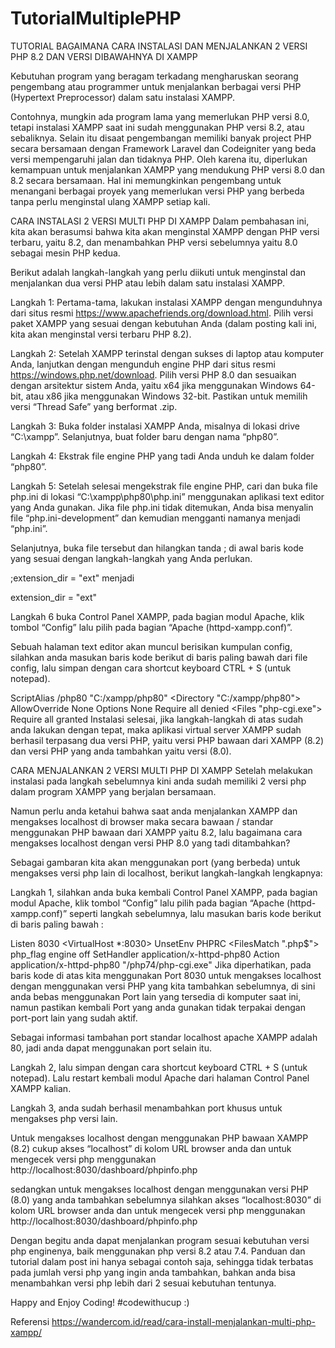 # TutorialMultiplePHP
TUTORIAL BAGAIMANA CARA INSTALASI DAN MENJALANKAN 2 VERSI PHP 8.2 DAN VERSI DIBAWAHNYA DI XAMPP

Kebutuhan program yang beragam terkadang mengharuskan seorang pengembang atau programmer untuk menjalankan berbagai versi PHP (Hypertext Preprocessor) dalam satu instalasi XAMPP.

Contohnya, mungkin ada program lama yang memerlukan PHP versi 8.0, tetapi instalasi XAMPP saat ini sudah menggunakan PHP versi 8.2, atau sebaliknya. Selain itu disaat pengembangan memiliki banyak project PHP secara bersamaan dengan Framework Laravel dan Codeigniter yang beda versi mempengaruhi jalan dan tidaknya PHP. Oleh karena itu, diperlukan kemampuan untuk menjalankan XAMPP yang mendukung PHP versi 8.0 dan 8.2 secara bersamaan. Hal ini memungkinkan pengembang untuk menangani berbagai proyek yang memerlukan versi PHP yang berbeda tanpa perlu menginstal ulang XAMPP setiap kali.

CARA INSTALASI 2 VERSI MULTI PHP DI XAMPP
Dalam pembahasan ini, kita akan berasumsi bahwa kita akan menginstal XAMPP dengan PHP versi terbaru, yaitu 8.2, dan menambahkan PHP versi sebelumnya yaitu 8.0 sebagai mesin PHP kedua.

Berikut adalah langkah-langkah yang perlu diikuti untuk menginstal dan menjalankan dua versi PHP atau lebih dalam satu instalasi XAMPP.

Langkah 1:
Pertama-tama, lakukan instalasi XAMPP dengan mengunduhnya dari situs resmi https://www.apachefriends.org/download.html. Pilih versi paket XAMPP yang sesuai dengan kebutuhan Anda (dalam posting kali ini, kita akan menginstal versi terbaru PHP 8.2).

Langkah 2:
Setelah XAMPP terinstal dengan sukses di laptop atau komputer Anda, lanjutkan dengan mengunduh engine PHP dari situs resmi https://windows.php.net/download. Pilih versi PHP 8.0 dan sesuaikan dengan arsitektur sistem Anda, yaitu x64 jika menggunakan Windows 64-bit, atau x86 jika menggunakan Windows 32-bit. Pastikan untuk memilih versi “Thread Safe” yang berformat .zip.

Langkah 3:
Buka folder instalasi XAMPP Anda, misalnya di lokasi drive “C:\xampp”. Selanjutnya, buat folder baru dengan nama “php80”.

Langkah 4:
Ekstrak file engine PHP yang tadi Anda unduh ke dalam folder “php80”.

Langkah 5:
Setelah selesai mengekstrak file engine PHP, cari dan buka file php.ini di lokasi “C:\xampp\php80\php.ini” menggunakan aplikasi text editor yang Anda gunakan. Jika file php.ini tidak ditemukan, Anda bisa menyalin file “php.ini-development” dan kemudian mengganti namanya menjadi “php.ini”.

Selanjutnya, buka file tersebut dan hilangkan tanda ; di awal baris kode yang sesuai dengan langkah-langkah yang Anda perlukan.

;extension_dir = "ext"
menjadi

extension_dir = "ext"

Langkah 6
buka Control Panel XAMPP, pada bagian modul Apache, klik tombol “Config” lalu pilih pada bagian “Apache (httpd-xampp.conf)”.

Sebuah halaman text editor akan muncul berisikan kumpulan config, silahkan anda masukan baris kode berikut di baris paling bawah dari file config, lalu simpan dengan cara shortcut keyboard CTRL + S (untuk notepad).

ScriptAlias /php80 "C:/xampp/php80"
<Directory "C:/xampp/php80">
    AllowOverride None
    Options None
    Require all denied
    <Files "php-cgi.exe">
        Require all granted
    </Files>
</Directory>
Instalasi selesai, jika langkah-langkah di atas sudah anda lakukan dengan tepat, maka aplikasi virtual server XAMPP sudah berhasil terpasang dua versi PHP, yaitu versi PHP bawaan dari XAMPP (8.2) dan versi PHP yang anda tambahkan yaitu versi (8.0).

CARA MENJALANKAN 2 VERSI MULTI PHP DI XAMPP
Setelah melakukan instalasi pada langkah sebelumnya kini anda sudah memiliki 2 versi php dalam program XAMPP yang berjalan bersamaan.

Namun perlu anda ketahui bahwa saat anda menjalankan XAMPP dan mengakses localhost di browser maka secara bawaan / standar menggunakan PHP bawaan dari XAMPP yaitu 8.2, lalu bagaimana cara mengakses localhost dengan versi PHP 8.0 yang tadi ditambahkan?

Sebagai gambaran kita akan menggunakan port (yang berbeda) untuk mengakses versi php lain di localhost, berikut langkah-langkah lengkapnya:

Langkah 1, silahkan anda buka kembali Control Panel XAMPP, pada bagian modul Apache, klik tombol “Config” lalu pilih pada bagian “Apache (httpd-xampp.conf)” seperti langkah sebelumnya, lalu masukan baris kode berikut di baris paling bawah :

Listen 8030
<VirtualHost *:8030>
    UnsetEnv PHPRC
    <FilesMatch "\.php$">
        php_flag engine off
        SetHandler application/x-httpd-php80
        Action application/x-httpd-php80 "/php74/php-cgi.exe"
    </FilesMatch>
</VirtualHost>
Jika diperhatikan, pada baris kode di atas kita menggunakan Port 8030 untuk mengakses localhost dengan menggunakan versi PHP yang kita tambahkan sebelumnya, di sini anda bebas menggunakan Port lain yang tersedia di komputer saat ini, namun pastikan kembali Port yang anda gunakan tidak terpakai dengan port-port lain yang sudah aktif.

Sebagai informasi tambahan port standar localhost apache XAMPP adalah 80, jadi anda dapat menggunakan port selain itu.

Langkah 2, lalu simpan dengan cara shortcut keyboard CTRL + S (untuk notepad). Lalu restart kembali modul Apache dari halaman Control Panel XAMPP kalian.

Langkah 3, anda sudah berhasil menambahkan port khusus untuk mengakses php versi lain.


Untuk mengakses localhost dengan menggunakan PHP bawaan XAMPP (8.2) cukup akses “localhost” di kolom URL browser anda dan untuk mengecek versi php menggunakan http://localhost:8030/dashboard/phpinfo.php


sedangkan untuk mengakses localhost dengan menggunakan versi PHP (8.0) yang anda tambahkan sebelumnya silahkan akses “localhost:8030” di kolom URL browser anda dan untuk mengecek versi php menggunakan http://localhost:8030/dashboard/phpinfo.php

Dengan begitu anda dapat menjalankan program sesuai kebutuhan versi php enginenya, baik menggunakan php versi 8.2 atau 7.4. Panduan dan tutorial dalam post ini hanya sebagai contoh saja, sehingga tidak terbatas pada jumlah versi php yang ingin anda tambahkan, bahkan anda bisa menambahkan versi php lebih dari 2 sesuai kebutuhan tentunya.

Happy and Enjoy Coding! #codewithucup :)

Referensi
https://wandercom.id/read/cara-install-menjalankan-multi-php-xampp/
